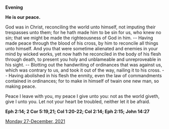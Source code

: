 **Evening**

**He is our peace.**
 
God was in Christ, reconciling the world unto himself, not imputing their trespasses unto them; for he hath made him to be sin for us, who knew no sin; that we might be made the righteousness of God in him. -- Having made peace through the blood of his cross, by him to reconcile all things unto himself. And you that were sometime alienated and enemies in your mind by wicked works, yet now hath he reconciled in the body of his flesh through death, to present you holy and unblameable and unreproveable in his sight. -- Blotting out the handwriting of ordinances that was against us, which was contrary to us, and took it out of the way, nailing it to his cross. -- Having abolished in his flesh the enmity, even the law of commandments contained in ordinances; for to make in himself of twain one new man, so making peace.
 
Peace I leave with you, my peace I give unto you: not as the world giveth, give I unto you. Let not your heart be troubled, neither let it be afraid.  

**Eph 2:14; 2 Cor 5:19,21; Col 1:20-22; Col 2:14; Eph 2:15; John 14:27**

[Monday 27-December, 2021](https://t.me/daily_light)
